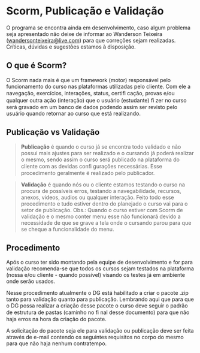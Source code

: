# Scorm, Publicação e Validação
O programa se encontra ainda em desenvolvimento, caso algum problema seja apresentado não deixe de informar ao Wanderson Teixeira (wandersonteixeira@live.com) para que correções sejam realizadas. Críticas, dúvidas e sugestões estamos à disposição.

## O que é Scorm?
O Scorm nada mais é que um framework (motor) responsável pelo funcionamento do curso nas plataformas utilizadas pelo cliente. Com ele a navegação, exercícios, interações, status, certiﬁ cação, provas e/ou qualquer outra ação (interação) que o usuário (estudante) ﬁ zer no curso será gravado em um banco de dados podendo assim ser revisto pelo usuário quando retornar ao curso que está realizando.

## Publicação vs Validação
> **Publicação** é quando o curso já se encontra todo validado e não possui mais ajustes para ser realizado e o cursando já poderá realizar o mesmo, sendo assim o curso será publicado na plataforma do cliente com as devidas conﬁ gurações necessárias. Esse procedimento geralmente é realizado pelo publicador.

> **Validação** é quando nós ou o cliente estamos testando o curso na procura de possíveis erros, testando a navegabilidade, recursos, anexos, videos, audios ou qualquer interação. Feito todo esse procedimento e tudo estiver dentro do planejado o curso vai para o setor de publicação. Obs.: Quando o curso estiver com Scorm de validação e o mesmo conter menu esse não funcionará devido a necessidade de que se grave a tela onde o cursando parou para que se cheque a funcionalidade do menu. 

## Procedimento
Após o curso ter sido montando pela equipe de desenvolvimento e for para validação recomenda-se que todos os cursos sejam testados na plataforma (nossa e/ou cliente - quando possível) visando os testes já em ambiente onde serão usados.

Nesse procedimento atualmente o DG está habilitado a criar o pacote .zip tanto para validação quanto para publicação. Lembrando aqui que para que o DG possa realizar a criação desse pacote o curso deve seguir o padrão de estrutura de pastas (caminho no ﬁ nal desse documento) para que não haja erros na hora da criação do pacote.

A solicitação do pacote seja ele para validação ou publicação deve ser feita através de e-mail contendo os seguintes requisitos no corpo do mesmo para que não haja nenhum contratempo.
